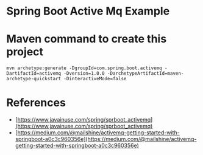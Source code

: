 # Spring Boot Active Mq Example

# Maven command to create this project
```
mvn archetype:generate -DgroupId=com.spring.boot.activemq -DartifactId=activemq -Dversion=1.0.0 -DarchetypeArtifactId=maven-archetype-quickstart -DinteractiveMode=false
```

# References
* [https://www.javainuse.com/spring/sprboot_activemq](https://www.javainuse.com/spring/sprboot_activemq)
* [https://medium.com/@mailshine/activemq-getting-started-with-springboot-a0c3c960356e](https://medium.com/@mailshine/activemq-getting-started-with-springboot-a0c3c960356e)